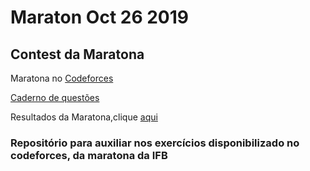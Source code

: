 # Maraton Oct 26 2019

## Contest da Maratona
Maratona no [Codeforces](https://codeforces.com/group/btcK4I5D5f/contest/257226/ "Codeforces: V Maratona de Programação do IFB")

[Caderno de questões](https://danielsaad.com/maratona/assets/5-mdp-ifb/Maratona.pdf "Maratona")

Resultados da Maratona,clique [aqui](https://danielsaad.com/maratona/blog/resultados-5-mdp-ifb/ "Resultados 5ª Maratona de Programação IFB")

### Repositório para auxiliar nos exercícios disponibilizado no codeforces, da maratona da IFB
